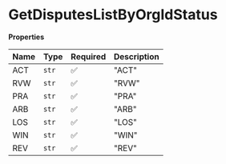 # GetDisputesListByOrgIdStatus

**Properties**

| Name | Type  | Required | Description |
| :--- | :---- | :------- | :---------- |
| ACT  | `str` | ✅       | "ACT"       |
| RVW  | `str` | ✅       | "RVW"       |
| PRA  | `str` | ✅       | "PRA"       |
| ARB  | `str` | ✅       | "ARB"       |
| LOS  | `str` | ✅       | "LOS"       |
| WIN  | `str` | ✅       | "WIN"       |
| REV  | `str` | ✅       | "REV"       |
